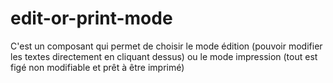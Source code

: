 # edit-or-print-mode
C'est un composant qui permet de choisir le mode édition (pouvoir modifier les textes directement en cliquant dessus) ou le mode impression (tout est figé non modifiable et prêt à être imprimé)
